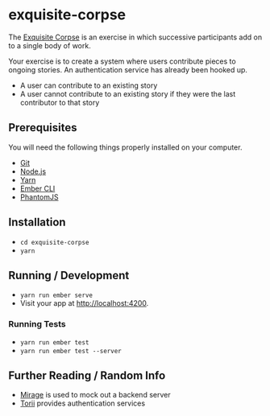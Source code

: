 # exquisite-corpse

The [Exquisite Corpse](http://en.wikipedia.org/wiki/Exquisite_corpse) is an exercise in which successive participants add on to a single body of work.

Your exercise is to create a system where users contribute pieces to ongoing stories.  An authentication service has already been hooked up.

* A user can contribute to an existing story
* A user cannot contribute to an existing story if they were the last contributor to that story

## Prerequisites

You will need the following things properly installed on your computer.

* [Git](https://git-scm.com/)
* [Node.js](https://nodejs.org/)
* [Yarn](https://yarnpkg.com/)
* [Ember CLI](https://ember-cli.com/)
* [PhantomJS](http://phantomjs.org/)

## Installation

* `cd exquisite-corpse`
* `yarn`

## Running / Development

* `yarn run ember serve`
* Visit your app at [http://localhost:4200](http://localhost:4200).

### Running Tests

* `yarn run ember test`
* `yarn run ember test --server`

## Further Reading / Random Info

* [Mirage](http://www.ember-cli-mirage.com/) is used to mock out a backend server
* [Torii](http://vestorly.github.io/torii/) provides authentication services
